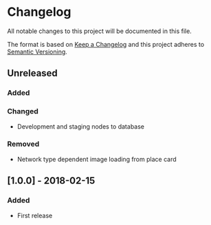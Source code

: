 # Changelog

All notable changes to this project will be documented in this file.

The format is based on [Keep a Changelog](http://keepachangelog.com/en/1.0.0/)
and this project adheres to [Semantic Versioning](http://semver.org/spec/v2.0.0.html).

## Unreleased

### Added

### Changed
- Development and staging nodes to database

### Removed
- Network type dependent image loading from place card

## [1.0.0] - 2018-02-15

### Added
- First release